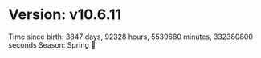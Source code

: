 # Version: v10.6.11
Time since birth: 3847 days, 92328 hours, 5539680 minutes, 332380800 seconds
Season: Spring 🌸

